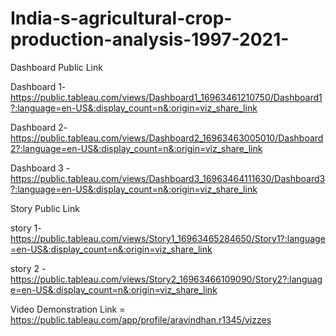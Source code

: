 # India-s-agricultural-crop-production-analysis-1997-2021-

Dashboard Public Link 


Dashboard 1- https://public.tableau.com/views/Dashboard1_16963461210750/Dashboard1?:language=en-US&:display_count=n&:origin=viz_share_link


Dashboard 2- https://public.tableau.com/views/Dashboard2_16963463005010/Dashboard2?:language=en-US&:display_count=n&:origin=viz_share_link


Dashboard 3 - https://public.tableau.com/views/Dashboard3_16963464111630/Dashboard3?:language=en-US&:display_count=n&:origin=viz_share_link


Story Public Link 


story 1- https://public.tableau.com/views/Story1_16963465284650/Story1?:language=en-US&:display_count=n&:origin=viz_share_link


story 2 -https://public.tableau.com/views/Story2_16963466109090/Story2?:language=en-US&:display_count=n&:origin=viz_share_link


Video Demonstration Link = https://public.tableau.com/app/profile/aravindhan.r1345/vizzes

